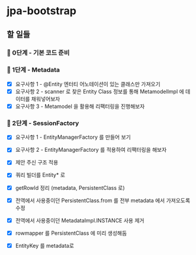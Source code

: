 # jpa-bootstrap

## 할 일들

### 🚀 0단계 - 기본 코드 준비

### 🚀 1단계 - Metadata

- [x] 요구사항 1 - @Entity 엔터티 어노테이션이 있는 클래스만 가져오기
- [x] 요구사항 2 - scanner 로 찾은 Entity Class 정보를 통해 MetamodelImpl 에 데이터를 채워넣어보자
- [x] 요구사항 3 - Metamodel 을 활용해 리팩터링을 진행해보자

### 🚀 2단계 - SessionFactory

- [x] 요구사항 1 - EntityManagerFactory 를 만들어 보기
- [x] 요구사항 2 - EntityManagerFactory 를 적용하여 리팩터링을 해보자


- [x] 제안 주신 구조 적용
- [x] 쿼리 빌더를 Entity* 로
- [x] getRowId 정리 (metadata, PersistentClass 로)
- [x] 전역에서 사용중이던 PersistentClass.from 를 전부 metadata 에서 가져오도록 수정
- [x] 전역에서 사용중이던 MetadataImpl.INSTANCE 사용 제거
- [x] rowmapper 를 PersistentClass 에 미리 생성해둠
- [x] EntityKey 를 metadata로
